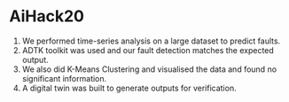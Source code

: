 # AiHack20

1. We performed time-series analysis on a large dataset to predict faults.
2. ADTK toolkit was used and our fault detection matches the expected output.
3. We also did K-Means Clustering and visualised the data and found no significant information.
4. A digital twin was built to generate outputs for verification.


